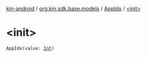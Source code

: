 [kin-android](../../index.md) / [org.kin.sdk.base.models](../index.md) / [AppIdx](index.md) / [&lt;init&gt;](./-init-.md)

# &lt;init&gt;

`AppIdx(value: `[`Int`](https://kotlinlang.org/api/latest/jvm/stdlib/kotlin/-int/index.html)`)`
